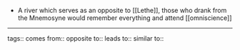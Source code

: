 - A river which serves as an opposite to [[Lethe]], those who drank from the Mnemosyne would remember everything and attend [[omniscience]]

***
tags:: 
comes from::
opposite to::
leads to::
similar to::

